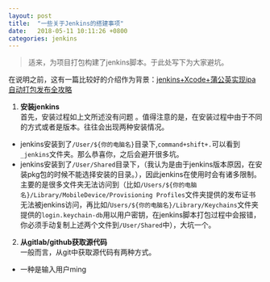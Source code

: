 ```yaml
---
layout: post
title:  "一些关于Jenkins的搭建事项"
date:   2018-05-11 10:11:26 +0800
categories: jenkins
---
```

>适来，为项目打包构建了jenkins脚本。于此处写下为大家避坑。    

在说明之前，这有一篇比较好的介绍作为背景：[jenkins+Xcode+蒲公英实现ipa自动打包发布全攻略](https://www.jianshu.com/p/ed124917d6c6)  

1. **安装jenkins**  
 首先，安装过程如上文所述没有问题 。值得注意的是，在安装过程中由于不同的方式或者是版本。往往会出现两种安装情况。  
* jenkins安装到了`/User/${你的电脑名}`目录下,`command+shift+.`可以看到`_jenkins`文件夹。那么恭喜你，之后会避开很多坑。
* jenkins安装到了`/User/Shared`目录下，（我认为是由于jenkins版本原因，在安装pkg包的时候不能选择安装的目录。），因此jenkins在使用时会有诸多限制。主要的是很多文件夹无法访问到（比如`/Users/${你的电脑名}/Library/MobileDevice/Provisioning Profiles`文件夹提供的发布证书无法被jenkins访问，再比如/`Users/${你的电脑名}/Library/Keychains`文件夹提供的`login.keychain-db`用以用户密钥，在jenkins脚本打包过程中会报错，你必须手动复制上述两个文件到`/User/Shared`中），大坑一个。  

2. **从gitlab/github获取源代码**  
    一般而言，从git中获取源代码有两种方式。  
* 一种是输入用户ming




